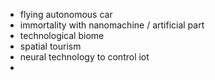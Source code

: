 
- flying autonomous car
- immortality with nanomachine / artificial part
- technological biome
- spatial tourism
- neural technology to control iot
- 